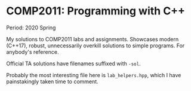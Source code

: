 # COMP2011: Programming with C++

Period: 2020 Spring

My solutions to COMP2011 labs and assignments. Showcases modern (C++17), robust, unnecessarily overkill solutions to simple programs. For anybody's reference.

Official TA solutions have filenames suffixed with `-sol`.

Probably the most interesting file here is `lab_helpers.hpp`, which I have painstakingly taken time to comment.
